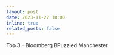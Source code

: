 ```yaml
---
layout: post
date: 2023-11-22 18:00
inline: true
related_posts: false
---
```


Top 3 - Bloomberg BPuzzled Manchester
